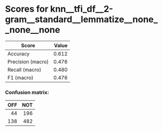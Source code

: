 # Scores for knn__tfi_df__2-gram__standard__lemmatize__none__none__none
|      Score      |Value|
|-----------------|----:|
|Accuracy         |0.612|
|Precision (macro)|0.476|
|Recall (macro)   |0.480|
|F1 (macro)       |0.476|

### Confusion matrix:
|OFF|NOT|
|--:|--:|
| 44|196|
|138|482|
